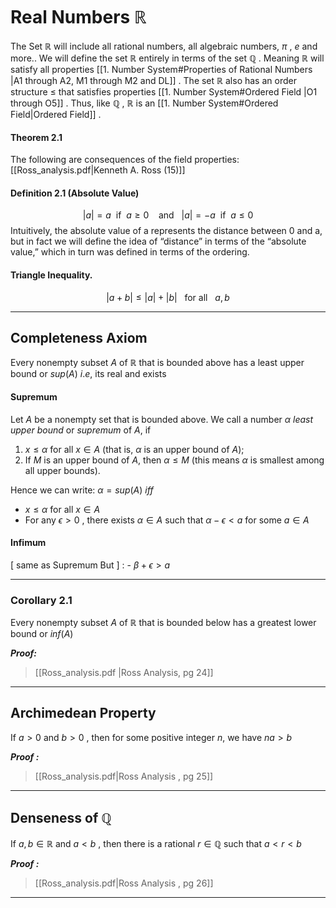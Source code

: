 # Real Numbers $\mathbb{R}$

The Set $\mathbb{R}$ will include all rational numbers, all algebraic numbers, $\pi$ , $e$ and more..
We will define the set $\mathbb{R}$ entirely in terms of the set $\mathbb{Q}$ .
Meaning $\mathbb{R}$ will satisfy all properties [[1. Number System#Properties of Rational Numbers |A1 through A2, M1 through M2 and DL]] . 
The set $\mathbb{R}$ also has an order structure $\leq$ that satisfies properties [[1. Number System#Ordered Field |O1 through O5]] .
Thus, like $\mathbb{Q}$ , $\mathbb{R}$ is an [[1. Number System#Ordered Field|Ordered Field]] .

#### Theorem 2.1
The following are consequences of the field properties:
[[Ross_analysis.pdf|Kenneth A. Ross (15)]] 

#### Definition 2.1 (Absolute Value)
$$
|a| = a \:\text{   if  } \:a \geq 0 \:\:\:\:\text{and} \:\:\:|a|=-a \:\: \text{if} \:\:a \leq 0
$$
Intuitively, the absolute value of a represents the distance between 0 and a, but in fact we will define the idea of “distance” in terms of the “absolute value,” which in turn was defined in terms of the ordering.

#### Triangle Inequality.
$$
|a+b| \leq |a|+|b| \:\:\:\text{for all} \:\:\: a,b
$$

--- 

## Completeness Axiom

Every nonempty subset $A$ of $\mathbb{R}$ that is bounded above has a least upper bound or $sup(A)$ $i.e,$ its real and exists

#### Supremum

Let $A$ be a nonempty set that is bounded above. We call a number $α$ _least upper bound_ or _supremum_ of $A$, if

1.  $x≤α$ for all $x \in A$ (that is, $α$ is an upper bound of $A$);
2.  If $M$ is an upper bound of $A$, then $α \leq M$ (this means $α$ is smallest among all upper bounds).

Hence we can write:
$\alpha = sup(A)$  $iff$
- $x \leq \alpha$ for all $x \in A$
- For any $\epsilon > 0$ , there exists  $\alpha \in A$ such that  $\alpha - \epsilon < a$  for some $a \in A$ 

#### Infimum

[ same as Supremum But ] : - $\beta + \epsilon > a$ 

---

### Corollary 2.1

Every nonempty subset $A$ of $\mathbb{R}$ that is bounded below has a greatest lower bound or $inf(A)$ 

***Proof:***
> [[Ross_analysis.pdf |Ross Analysis, pg 24]]

---

## Archimedean Property

If $a > 0$  and  $b > 0$ , then for some positive integer $n$, we have $na>b$ 

***Proof :***
> [[Ross_analysis.pdf|Ross Analysis , pg 25]]

---

## Denseness of $\mathbb{Q}$

If $a,b \in \mathbb{R}$  and $a <b$  , then there is a rational $r \in \mathbb{Q}$ such that $a <r <b$

***Proof :***
> [[Ross_analysis.pdf|Ross Analysis , pg 26]]

---

